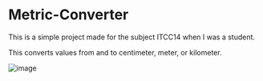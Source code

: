 # Metric-Converter
This is a simple project made for the subject ITCC14 when I was a student.

This converts values from and to centimeter, meter, or kilometer.

![image](https://github.com/Rayn-hard/Metric-Converter/assets/83494653/0ff01f03-1fe8-4559-9197-c7f09a28fcba)
